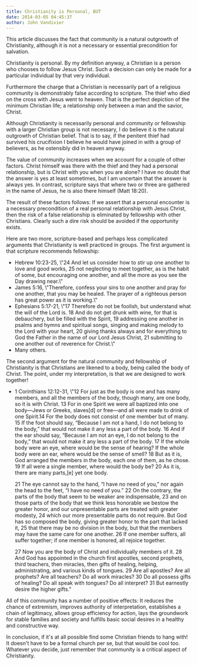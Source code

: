 ```yaml
---
title: Christianity is Personal, BUT
date: 2014-03-05 04:45:37
author: John Vandivier
---
```




This article discusses the fact that community is a natural outgrowth of Christianity, although it is not a necessary or essential precondition for salvation.

Christianity is personal. By my definition anyway, a Christian is a person who chooses to follow Jesus Christ. Such a decision can only be made for a particular individual by that very individual.

Furthermore the charge that a Christian is necessarily part of a religious community is demonstrably false according to scripture. The thief who died on the cross with Jesus went to heaven. That is the perfect depiction of the minimum Christian life; a relationship only between a man and the savior, Christ.

Although Christianity is necessarily personal and community or fellowship with a larger Christian group is not necessary, I do believe it is the natural outgrowth of Christian belief. That is to say, if the penitent thief had survived his crucifixion I believe he would have joined in with a group of believers, as he ostensibly did in heaven anyway.

The value of community increases when we account for a couple of other factors. Christ himself was there with the thief and they had a personal relationship, but is Christ with you when you are alone? I have no doubt that the answer is yes at least sometimes, but I am uncertain that the answer is always yes. In contrast, scripture says that where two or three are gathered in the name of Jesus, he is also there himself (Matt 18:20).

The result of these factors follows: If we assert that a personal encounter is a necessary precondition of a real personal relationship with Jesus Christ, then the risk of a false relationship is eliminated by fellowship with other Christians. Clearly such a dire risk should be avoided if the opportunity exists.

Here are two more, scripture-based and perhaps less complicated arguments that Christianity is well practiced in groups. The first argument is that scripture recommends fellowship:
<ul>
	<li>Hebrew 10:23-25, \"24 And let us consider how to stir up one another to love and good works, 25 not neglecting to meet together, as is the habit of some, but encouraging one another, and all the more as you see the Day drawing near.\"</li>
	<li>James 5:16, \"Therefore, confess your sins to one another and pray for one another, that you may be healed. The prayer of a righteous person has great power as it is working.\"</li>
	<li>Ephesians 5:17-21, \"17 Therefore do not be foolish, but understand what the will of the Lord is. 18 And do not get drunk with wine, for that is debauchery, but be filled with the Spirit, 19 addressing one another in psalms and hymns and spiritual songs, singing and making melody to the Lord with your heart, 20 giving thanks always and for everything to God the Father in the name of our Lord Jesus Christ, 21 submitting to one another out of reverence for Christ.\"</li>
	<li>Many others.</li>
</ul>
The second argument for the natural community and fellowship of Christianity is that Christians are likened to a body, being called the body of Christ. The point, under my interpretation, is that we are designed to work together!
<ul>
	<li>1 Corinthians 12:12-31, \"<span style=\"line-height: 1.5em;\">12 For just as the body is one and has many members, and all the members of the body, though many, are one body, so it is with Christ. 13 For in one Spirit we were all baptized into one body—Jews or Greeks, slaves[d] or free—and all were made to drink of one Spirit.</span>14 For the body does not consist of one member but of many. 15 If the foot should say, “Because I am not a hand, I do not belong to the body,” that would not make it any less a part of the body. 16 And if the ear should say, “Because I am not an eye, I do not belong to the body,” that would not make it any less a part of the body. 17 If the whole body were an eye, where would be the sense of hearing? If the whole body were an ear, where would be the sense of smell? 18 But as it is, God arranged the members in the body, each one of them, as he chose. 19 If all were a single member, where would the body be? 20 As it is, there are many parts,[e] yet one body.

21 The eye cannot say to the hand, “I have no need of you,” nor again the head to the feet, “I have no need of you.” 22 On the contrary, the parts of the body that seem to be weaker are indispensable, 23 and on those parts of the body that we think less honorable we bestow the greater honor, and our unpresentable parts are treated with greater modesty, 24 which our more presentable parts do not require. But God has so composed the body, giving greater honor to the part that lacked it, 25 that there may be no division in the body, but that the members may have the same care for one another. 26 If one member suffers, all suffer together; if one member is honored, all rejoice together.

27 Now you are the body of Christ and individually members of it. 28 And God has appointed in the church first apostles, second prophets, third teachers, then miracles, then gifts of healing, helping, administrating, and various kinds of tongues. 29 Are all apostles? Are all prophets? Are all teachers? Do all work miracles? 30 Do all possess gifts of healing? Do all speak with tongues? Do all interpret? 31 But earnestly desire the higher gifts.\"</li>
</ul>
All of this community has a number of positive effects: It reduces the chance of extremism, improves authority of interpretation, establishes a chain of legitimacy, allows group efficiency for action, lays the groundwork for stable families and society and fulfills basic social desires in a healthy and constructive way.

In conclusion, if it's at all possible find some Christian friends to hang with! It doesn't have to be a formal church per se, but that would be cool too. Whatever you decide, just remember that community is a critical aspect of Christianity.
